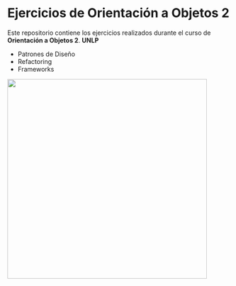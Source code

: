 # Ejercicios de Orientación a Objetos 2 

Este repositorio contiene los ejercicios realizados durante el curso de **Orientación a Objetos 2**. **UNLP** 
- Patrones de Diseño
- Refactoring
- Frameworks
<img src="https://github.com/user-attachments/assets/cc029344-682b-4c98-8b26-333df48d96ca" width="450"/>

